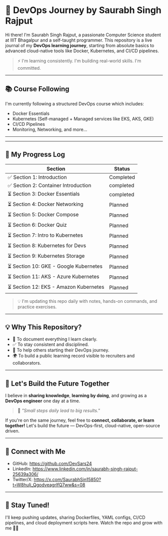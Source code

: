# 🚀 DevOps Journey by Saurabh Singh Rajput

Hi there! I'm Saurabh Singh Rajput, a passionate Computer Science student at IIIT Bhagalpur and a self-taught programmer. This repository is a live journal of my **DevOps learning journey**, starting from absolute basics to advanced cloud-native tools like Docker, Kubernetes, and CI/CD pipelines.

> ⚡️ I'm learning consistently.
>  I'm building real-world skills.
> I'm committed.

---

## 📚 Course Following

I'm currently following a structured DevOps course which includes:
- Docker Essentials
- Kubernetes (Self-managed + Managed services like EKS, AKS, GKE)
- CI/CD Pipelines
- Monitoring, Networking, and more...

---


---

## 📅 My Progress Log

| Section | Status |
|--------|--------|
| ✅ Section 1: Introduction | Completed |
| ✅ Section 2: Container Introduction | completed |
| ⏳ Section 3: Docker Essentials | completed |
| ⏳ Section 4: Docker Networking | Planned |
| ⏳ Section 5: Docker Compose | Planned |
| ⏳ Section 6: Docker Quiz | Planned |
| ⏳ Section 7: Intro to Kubernetes | Planned |
| ⏳ Section 8: Kubernetes for Devs | Planned |
| ⏳ Section 9: Kubernetes Storage | Planned |
| ⏳ Section 10: GKE - Google Kubernetes | Planned |
| ⏳ Section 11: AKS - Azure Kubernetes | Planned |
| ⏳ Section 12: EKS - Amazon Kubernetes | Planned |

> 💡 I'm updating this repo daily with notes, hands-on commands, and practice exercises.

---

## 💡 Why This Repository?

- 📖 To document everything I learn clearly.
- ✅ To stay consistent and disciplined.
- 🤝 To help others starting their DevOps journey.
- 🌍 To build a public learning record visible to recruiters and collaborators.

---

## 🚀 Let's Build the Future Together

I believe in **sharing knowledge**, **learning by doing**, and growing as a **DevOps engineer** one day at a time.

> 🌱 *"Small steps daily lead to big results."*

If you're on the same journey, feel free to **connect, collaborate, or learn together!** Let's build the future — DevOps-first, cloud-native, open-source driven.

---

## 🔗 Connect with Me

- GitHub: https://github.com/DevSars24
- LinkedIn: https://www.linkedin.com/in/saurabh-singh-rajput-25639a306/
- Twitter/X: https://x.com/SaurabhSin15850?t=W8huIj_QgodveagrlfQ7ww&s=08
  

---

## 💪 Stay Tuned!

I'll keep pushing updates, sharing Dockerfiles, YAML configs, CI/CD pipelines, and cloud deployment scripts here. Watch the repo and grow with me 💼🌐

